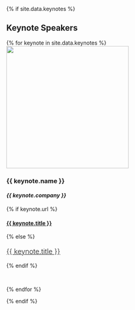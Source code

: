 {% if site.data.keynotes %} 
<br /> 

## Keynote Speakers

  {% for keynote in site.data.keynotes %}
<img src="assets/img/{{ keynote.image }}" style="width:320px"> 
### {{ keynote.name }}
#### <em style="font-style: italic;">{{ keynote.company }}</em>
{% if keynote.url %}
#### <a href="{{ keynote.url }}" target="_blank">{{ keynote.title }}</a>
{% else %}
#### <strong style="font-size:large; font-weight:300; text-decoration:underline;">{{ keynote.title }}</strong>
{% endif %}

<br />

  {% endfor %} 

{% endif %}
